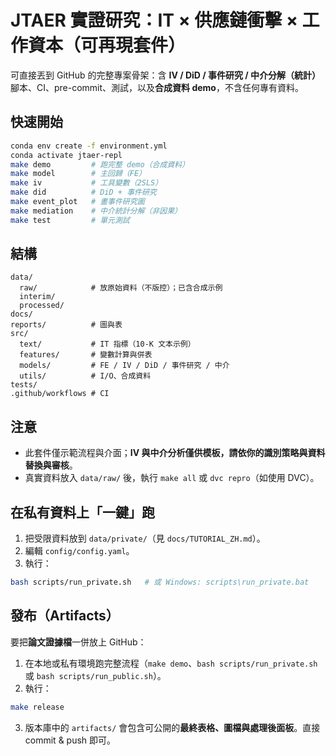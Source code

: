 
# JTAER 實證研究：IT × 供應鏈衝擊 × 工作資本（可再現套件）

可直接丟到 GitHub 的完整專案骨架：含 **IV / DiD / 事件研究 / 中介分解（統計）** 腳本、CI、pre-commit、測試，以及**合成資料 demo**，不含任何專有資料。

## 快速開始
```bash
conda env create -f environment.yml
conda activate jtaer-repl
make demo         # 跑完整 demo（合成資料）
make model        # 主回歸（FE）
make iv           # 工具變數（2SLS）
make did          # DiD + 事件研究
make event_plot   # 畫事件研究圖
make mediation    # 中介統計分解（非因果）
make test         # 單元測試
```

## 結構
```
data/
  raw/            # 放原始資料（不版控）；已含合成示例
  interim/
  processed/
docs/
reports/          # 圖與表
src/
  text/           # IT 指標（10-K 文本示例）
  features/       # 變數計算與併表
  models/         # FE / IV / DiD / 事件研究 / 中介
  utils/          # I/O、合成資料
tests/
.github/workflows # CI
```

## 注意
- 此套件僅示範流程與介面；**IV 與中介分析僅供模板，請依你的識別策略與資料替換與審核**。
- 真實資料放入 `data/raw/` 後，執行 `make all` 或 `dvc repro`（如使用 DVC）。


## 在私有資料上「一鍵」跑
1) 把受限資料放到 `data/private/`（見 `docs/TUTORIAL_ZH.md`）。
2) 編輯 `config/config.yaml`。
3) 執行：
```bash
bash scripts/run_private.sh   # 或 Windows: scripts\run_private.bat
```


## 發布（Artifacts）
要把**論文證據檔**一併放上 GitHub：
1) 在本地或私有環境跑完整流程（`make demo`、`bash scripts/run_private.sh` 或 `bash scripts/run_public.sh`）。
2) 執行：
```bash
make release
```
3) 版本庫中的 `artifacts/` 會包含可公開的**最終表格、圖檔與處理後面板**。直接 commit & push 即可。
